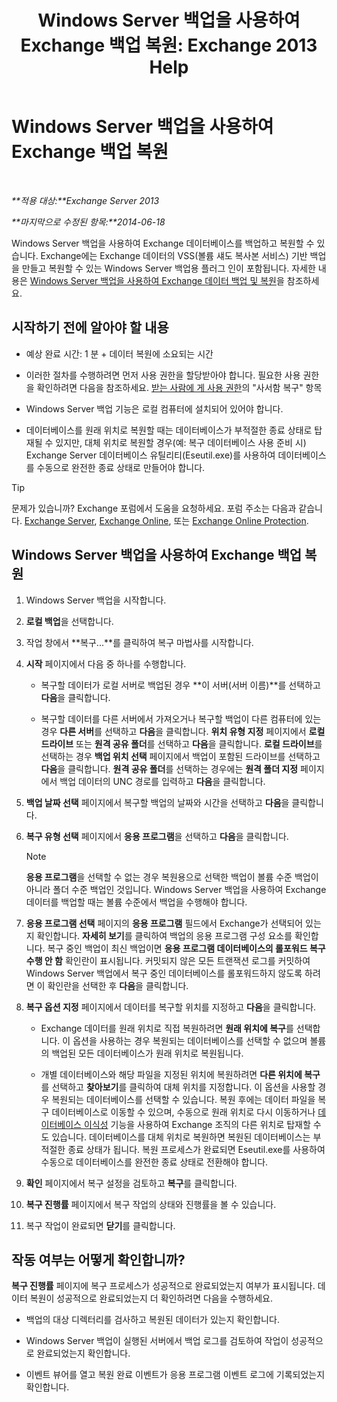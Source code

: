 ﻿---
title: 'Windows Server 백업을 사용하여 Exchange 백업 복원: Exchange 2013 Help'
TOCTitle: Windows Server 백업을 사용하여 Exchange 백업 복원
ms:assetid: 2d0f31dc-eb32-451a-8852-591269026506
ms:mtpsurl: https://technet.microsoft.com/ko-kr/library/Dd876864(v=EXCHG.150)
ms:contentKeyID: 50482715
ms.date: 05/22/2018
mtps_version: v=EXCHG.150
ms.translationtype: MT
---

# Windows Server 백업을 사용하여 Exchange 백업 복원

 

_**적용 대상:**Exchange Server 2013_

_**마지막으로 수정된 항목:**2014-06-18_

Windows Server 백업을 사용하여 Exchange 데이터베이스를 백업하고 복원할 수 있습니다. Exchange에는 Exchange 데이터의 VSS(볼륨 섀도 복사본 서비스) 기반 백업을 만들고 복원할 수 있는 Windows Server 백업용 플러그 인이 포함됩니다. 자세한 내용은 [Windows Server 백업을 사용하여 Exchange 데이터 백업 및 복원](using-windows-server-backup-to-back-up-and-restore-exchange-data-exchange-2013-help.md)을 참조하세요.

## 시작하기 전에 알아야 할 내용

  - 예상 완료 시간: 1 분 + 데이터 복원에 소요되는 시간

  - 이러한 절차를 수행하려면 먼저 사용 권한을 할당받아야 합니다. 필요한 사용 권한을 확인하려면 다음을 참조하세요. [받는 사람에 게 사용 권한](recipients-permissions-exchange-2013-help.md)의 "사서함 복구" 항목

  - Windows Server 백업 기능은 로컬 컴퓨터에 설치되어 있어야 합니다.

  - 데이터베이스를 원래 위치로 복원할 때는 데이터베이스가 부적절한 종료 상태로 탑재될 수 있지만, 대체 위치로 복원할 경우(예: 복구 데이터베이스 사용 준비 시) Exchange Server 데이터베이스 유틸리티(Eseutil.exe)를 사용하여 데이터베이스를 수동으로 완전한 종료 상태로 만들어야 합니다.


> [!TIP]
> 문제가 있습니까? Exchange 포럼에서 도움을 요청하세요. 포럼 주소는 다음과 같습니다. <A href="https://go.microsoft.com/fwlink/p/?linkid=60612">Exchange Server</A>, <A href="https://go.microsoft.com/fwlink/p/?linkid=267542">Exchange Online</A>, 또는 <A href="https://go.microsoft.com/fwlink/p/?linkid=285351">Exchange Online Protection</A>.



## Windows Server 백업을 사용하여 Exchange 백업 복원

1.  Windows Server 백업을 시작합니다.

2.  **로컬 백업**을 선택합니다.

3.  작업 창에서 **복구...**를 클릭하여 복구 마법사를 시작합니다.

4.  **시작** 페이지에서 다음 중 하나를 수행합니다.
    
      - 복구할 데이터가 로컬 서버로 백업된 경우 **이 서버(서버 이름)**를 선택하고 **다음**을 클릭합니다.
    
      - 복구할 데이터를 다른 서버에서 가져오거나 복구할 백업이 다른 컴퓨터에 있는 경우 **다른 서버**를 선택하고 **다음**을 클릭합니다. **위치 유형 지정** 페이지에서 **로컬 드라이브** 또는 **원격 공유 폴더**를 선택하고 **다음**을 클릭합니다. **로컬 드라이브**를 선택하는 경우 **백업 위치 선택** 페이지에서 백업이 포함된 드라이브를 선택하고 **다음**을 클릭합니다. **원격 공유 폴더**를 선택하는 경우에는 **원격 폴더 지정** 페이지에서 백업 데이터의 UNC 경로를 입력하고 **다음**을 클릭합니다.

5.  **백업 날짜 선택** 페이지에서 복구할 백업의 날짜와 시간을 선택하고 **다음**을 클릭합니다.

6.  **복구 유형 선택** 페이지에서 **응용 프로그램**을 선택하고 **다음**을 클릭합니다.
    

    > [!NOTE]
    > <STRONG>응용 프로그램</STRONG>을 선택할 수 없는 경우 복원용으로 선택한 백업이 볼륨 수준 백업이 아니라 폴더 수준 백업인 것입니다. Windows Server 백업을 사용하여 Exchange 데이터를 백업할 때는 볼륨 수준에서 백업을 수행해야 합니다.



7.  **응용 프로그램 선택** 페이지의 **응용 프로그램** 필드에서 Exchange가 선택되어 있는지 확인합니다. **자세히 보기**를 클릭하여 백업의 응용 프로그램 구성 요소를 확인합니다. 복구 중인 백업이 최신 백업이면 **응용 프로그램 데이터베이스의 롤포워드 복구 수행 안 함** 확인란이 표시됩니다. 커밋되지 않은 모든 트랜잭션 로그를 커밋하여 Windows Server 백업에서 복구 중인 데이터베이스를 롤포워드하지 않도록 하려면 이 확인란을 선택한 후 **다음**을 클릭합니다.

8.  **복구 옵션 지정** 페이지에서 데이터를 복구할 위치를 지정하고 **다음**을 클릭합니다.
    
      - Exchange 데이터를 원래 위치로 직접 복원하려면 **원래 위치에 복구**를 선택합니다. 이 옵션을 사용하는 경우 복원되는 데이터베이스를 선택할 수 없으며 볼륨의 백업된 모든 데이터베이스가 원래 위치로 복원됩니다.
    
      - 개별 데이터베이스와 해당 파일을 지정된 위치에 복원하려면 **다른 위치에 복구**를 선택하고 **찾아보기**를 클릭하여 대체 위치를 지정합니다. 이 옵션을 사용할 경우 복원되는 데이터베이스를 선택할 수 있습니다. 복원 후에는 데이터 파일을 복구 데이터베이스로 이동할 수 있으며, 수동으로 원래 위치로 다시 이동하거나 [데이터베이스 이식성](database-portability-exchange-2013-help.md) 기능을 사용하여 Exchange 조직의 다른 위치로 탑재할 수도 있습니다. 데이터베이스를 대체 위치로 복원하면 복원된 데이터베이스는 부적절한 종료 상태가 됩니다. 복원 프로세스가 완료되면 Eseutil.exe를 사용하여 수동으로 데이터베이스를 완전한 종료 상태로 전환해야 합니다.

9.  **확인** 페이지에서 복구 설정을 검토하고 **복구**를 클릭합니다.

10. **복구 진행률** 페이지에서 복구 작업의 상태와 진행률을 볼 수 있습니다.

11. 복구 작업이 완료되면 **닫기**를 클릭합니다.

## 작동 여부는 어떻게 확인합니까?

**복구 진행률** 페이지에 복구 프로세스가 성공적으로 완료되었는지 여부가 표시됩니다. 데이터 복원이 성공적으로 완료되었는지 더 확인하려면 다음을 수행하세요.

  - 백업의 대상 디렉터리를 검사하고 복원된 데이터가 있는지 확인합니다.

  - Windows Server 백업이 실행된 서버에서 백업 로그를 검토하여 작업이 성공적으로 완료되었는지 확인합니다.

  - 이벤트 뷰어를 열고 복원 완료 이벤트가 응용 프로그램 이벤트 로그에 기록되었는지 확인합니다.

